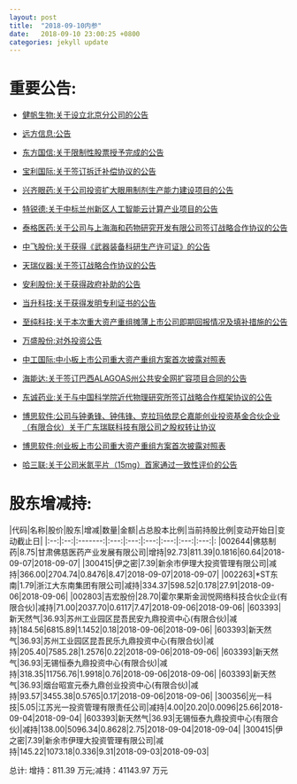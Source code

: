 ```yaml
---
layout: post
title:  "2018-09-10内参"
date:   2018-09-10 23:00:25 +0800
categories: jekyll update
---
```

# 重要公告: 
 
* [健帆生物:关于设立北京分公司的公告](http://www.cninfo.com.cn/finalpage/2018-09-10/1205428530.PDF)

* [远方信息:公告](http://www.cninfo.com.cn/finalpage/2018-09-10/1205428127.PDF)

* [东方国信:关于限制性股票授予完成的公告](http://www.cninfo.com.cn/finalpage/2018-09-10/1205427938.PDF)

* [宝利国际:关于签订拆迁补偿协议的公告](http://www.cninfo.com.cn/finalpage/2018-09-10/1205427902.PDF)

* [兴齐眼药:关于公司投资扩大眼用制剂生产能力建设项目的公告](http://www.cninfo.com.cn/finalpage/2018-09-10/1205427829.PDF)

* [特锐德:关于中标兰州新区人工智能云计算产业项目的公告](http://www.cninfo.com.cn/finalpage/2018-09-10/1205427762.PDF)

* [泰格医药:关于公司与上海海和药物研究开发有限公司签订战略合作协议的公告](http://www.cninfo.com.cn/finalpage/2018-09-10/1205427651.PDF)

* [中飞股份:关于获得《武器装备科研生产许可证》的公告](http://www.cninfo.com.cn/finalpage/2018-09-10/1205427321.PDF)

* [天瑞仪器:关于签订战略合作协议的公告](http://www.cninfo.com.cn/finalpage/2018-09-10/1205427254.PDF)

* [安利股份:关于获得政府补助的公告](http://www.cninfo.com.cn/finalpage/2018-09-10/1205427076.PDF)

* [当升科技:关于获得发明专利证书的公告](http://www.cninfo.com.cn/finalpage/2018-09-10/1205426965.PDF)

* [至纯科技:关于本次重大资产重组摊薄上市公司即期回报情况及填补措施的公告](http://www.cninfo.com.cn/finalpage/2018-09-10/1205426319.PDF)

* [万盛股份:对外投资公告](http://www.cninfo.com.cn/finalpage/2018-09-10/1205426274.PDF)

* [中工国际:中小板上市公司重大资产重组方案首次披露对照表](http://www.cninfo.com.cn/finalpage/2018-09-10/1205426245.PDF)

* [海能达:关于签订巴西ALAGOAS州公共安全网扩容项目合同的公告](http://www.cninfo.com.cn/finalpage/2018-09-10/1205426207.PDF)

* [东诚药业:关于与中国科学院近代物理研究所签订战略合作框架协议的公告](http://www.cninfo.com.cn/finalpage/2018-09-10/1205426205.PDF)

* [博思软件:公司与钟勇锋、钟伟锋、克拉玛依昆仑嘉能创业投资基金合伙企业（有限合伙）关于广东瑞联科技有限公司之股权转让协议](http://www.cninfo.com.cn/finalpage/2018-09-10/1205426061.PDF)

* [博思软件:创业板上市公司重大资产重组方案首次披露对照表](http://www.cninfo.com.cn/finalpage/2018-09-10/1205426052.PDF)

* [哈三联:关于公司米氮平片（15mg）首家通过一致性评价的公告](http://www.cninfo.com.cn/finalpage/2018-09-10/1205426012.PDF)

# 股东增减持: 
 
|代码|名称|股价|股东|增减|数量|金额|占总股本比例|当前持股比例|变动开始日|变动截止日|
|:--:|:--:|:-------:|:---:|:---:|:---:|:---:|:---:|:---:|:
|002644|佛慈制药|8.75|甘肃佛慈医药产业发展有限公司|增持|92.73|811.39|0.1816|60.64|2018-09-07|2018-09-07|
|300415|伊之密|7.39|新余市伊理大投资管理有限公司|减持|366.00|2704.74|0.8476|8.47|2018-09-07|2018-09-07|
|002263|*ST东南|1.79|浙江大东南集团有限公司|减持|334.37|598.52|0.178|27.91|2018-09-06|2018-09-06|
|002803|吉宏股份|28.70|霍尔果斯金润悦网络科技合伙企业(有限合伙)|减持|71.00|2037.70|0.6117|7.47|2018-09-06|2018-09-06|
|603393|新天然气|36.93|苏州工业园区昆吾民安九鼎投资中心(有限合伙)|减持|184.56|6815.89|1.1452|0.18|2018-09-06|2018-09-06|
|603393|新天然气|36.93|苏州工业园区昆吾民乐九鼎投资中心(有限合伙)|减持|205.40|7585.28|1.2576|0.22|2018-09-06|2018-09-06|
|603393|新天然气|36.93|无锡恒泰九鼎投资中心(有限合伙)|减持|318.35|11756.76|1.9918|0.76|2018-09-06|2018-09-06|
|603393|新天然气|36.93|烟台昭宣元泰九鼎创业投资中心(有限合伙)|减持|93.57|3455.38|0.5765|0.17|2018-09-06|2018-09-06|
|300356|光一科技|5.05|江苏光一投资管理有限责任公司|减持|4.00|20.20|0.0096|25.66|2018-09-04|2018-09-04|
|603393|新天然气|36.93|无锡恒泰九鼎投资中心(有限合伙)|减持|138.00|5096.34|0.8628|2.75|2018-09-04|2018-09-04|
|300415|伊之密|7.39|新余市伊理大投资管理有限公司|减持|145.22|1073.18|0.336|9.31|2018-09-03|2018-09-03|

 总计:
增持：811.39 万元;减持：41143.97 万元
